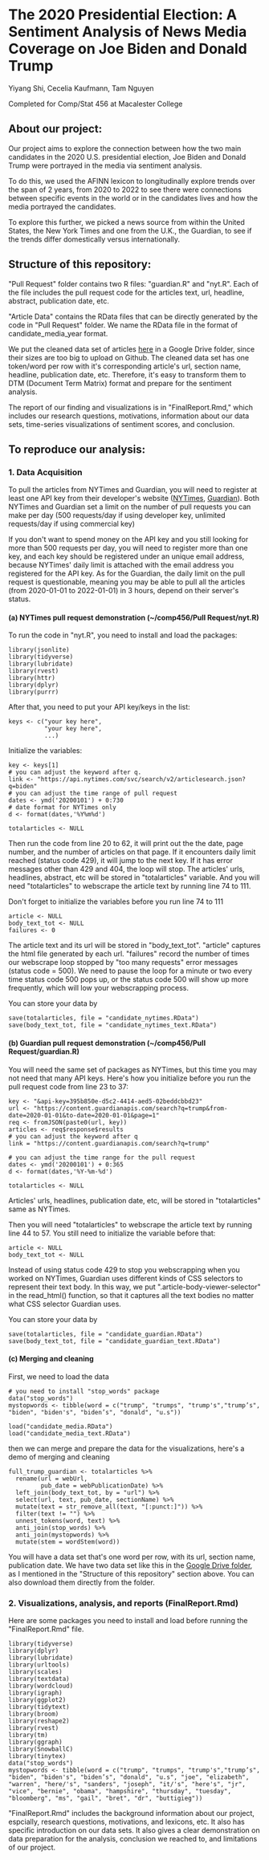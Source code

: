 # The 2020 Presidential Election: A Sentiment Analysis of News Media Coverage on Joe Biden and Donald Trump

Yiyang Shi, Cecelia Kaufmann, Tam Nguyen

Completed for Comp/Stat 456 at Macalester College

## About our project:

Our project aims to explore the connection between how the two main candidates in the 2020 U.S. presidential election, Joe Biden and Donald Trump were portrayed in the media via sentiment analysis.

To do this, we used the AFINN lexicon to longitudinally explore trends over the span of 2 years, from 2020 to 2022 to see there were connections between specific events in the world or in the candidates lives and how the media portrayed the candidates.

To explore this further, we picked a news source from within the United States, the New York Times and one from the U.K., the Guardian, to see if the trends differ domestically versus internationally. 

## Structure of this repository:

"Pull Request" folder contains two R files: "guardian.R" and "nyt.R". Each of the file includes the pull request code for the articles text, url, headline, abstract, publication date, etc.

"Article Data" contains the RData files that can be directly generated by the code in "Pull Request" folder. We name the RData file in the format of candidate_media_year format.

We put the cleaned data set of articles [here](https://drive.google.com/drive/u/0/folders/11XTb1APraBVzSz_gfn_6YQW6n_BpCELR) in a Google Drive folder, since their sizes are too big to upload on Github. The cleaned data set has one token/word per row with it's corresponding article's url, section name, headline, publication date, etc. Therefore, it's easy to transform them to DTM (Document Term Matrix) format and prepare for the sentiment analysis.

The report of our finding and visualizations is in "FinalReport.Rmd," which includes our research questions, motivations, information about our data sets, time-series visualizations of sentiment scores, and conclusion.

## To reproduce our analysis:

### 1. Data Acquisition

To pull the articles from NYTimes and Guardian, you will need to register at least one API key from their developer's website ([NYTimes](https://developer.nytimes.com/apis), [Guardian](https://open-platform.theguardian.com/access/)). Both NYTimes and Guardian set a limit on the number of pull requests you can make per day (500 requests/day if using developer key, unlimited requests/day if using commercial key)

If you don't want to spend money on the API key and you still looking for more than 500 requests per day, you will need to register more than one key, and each key should be registered under an unique email address, because NYTimes' daily limit is attached with the email address you registered for the API key. As for the Guardian, the daily limit on the pull request is questionable, meaning you may be able to pull all the articles (from 2020-01-01 to 2022-01-01) in 3 hours, depend on their server's status.

#### (a) NYTimes pull request demonstration (\~/comp456/Pull Request/nyt.R)

To run the code in "nyt.R", you need to install and load the packages:

```{r}
library(jsonlite)
library(tidyverse)
library(lubridate)
library(rvest)
library(httr)
library(dplyr)
library(purrr)
```

After that, you need to put your API key/keys in the list:

```{r}
keys <- c("your key here",
          "your key here",
          ...)
```

Initialize the variables:

```{r}
key <- keys[1]
# you can adjust the keyword after q.
link <- "https://api.nytimes.com/svc/search/v2/articlesearch.json?q=biden" 
# you can adjust the time range of pull request
dates <- ymd('20200101') + 0:730 
# date format for NYTimes only
d <- format(dates,'%Y%m%d')

totalarticles <- NULL
```

Then run the code from line 20 to 62, it will print out the the date, page number, and the number of articles on that page. If it encounters daily limit reached (status code 429), it will jump to the next key. If it has error messages other than 429 and 404, the loop will stop. The articles' urls, headlines, abstract, etc will be stored in "totalarticles" variable. And you will need "totalarticles" to webscrape the article text by running line 74 to 111.

Don't forget to initialize the variables before you run line 74 to 111

```{r}
article <- NULL
body_text_tot <- NULL
failures <- 0
```

The article text and its url will be stored in "body_text_tot". "article" captures the html file generated by each url. "failures" record the number of times our webscrape loop stopped by "too many requests" error messages (status code = 500). We need to pause the loop for a minute or two every time status code 500 pops up, or the status code 500 will show up more frequently, which will low your webscrapping process.

You can store your data by

```{r}
save(totalarticles, file = "candidate_nytimes.RData")
save(body_text_tot, file = "candidate_nytimes_text.RData")
```

#### (b) Guardian pull request demonstration (\~/comp456/Pull Request/guardian.R)

You will need the same set of packages as NYTimes, but this time you may not need that many API keys. Here's how you initialize before you run the pull request code from line 23 to 37:

```{r}
key <- "&api-key=395b850e-d5c2-4414-aed5-02beddcbbd23"
url <- "https://content.guardianapis.com/search?q=trump&from-date=2020-01-01&to-date=2020-01-01&page=1"
req <- fromJSON(paste0(url, key))
articles <- req$response$results
# you can adjust the keyword after q
link = "https://content.guardianapis.com/search?q=trump" 

# you can adjust the time range for the pull request
dates <- ymd('20200101') + 0:365 
d <- format(dates,'%Y-%m-%d')

totalarticles <- NULL
```

Articles' urls, headlines, publication date, etc, will be stored in "totalarticles" same as NYTimes.

Then you will need "totalarticles" to webscrape the article text by running line 44 to 57. You still need to initialize the variable before that:

```{r}
article <- NULL
body_text_tot <- NULL
```

Instead of using status code 429 to stop you webscrapping when you worked on NYTimes, Guardian uses different kinds of CSS selectors to represent their text body. In this way, we put ".article-body-viewer-selector" in the read_html() function, so that it captures all the text bodies no matter what CSS selector Guardian uses.

You can store your data by

```{r}
save(totalarticles, file = "candidate_guardian.RData")
save(body_text_tot, file = "candidate_guardian_text.RData")
```

#### (c) Merging and cleaning

First, we need to load the data

```{r}
# you need to install "stop_words" package 
data("stop_words")
mystopwords <- tibble(word = c("trump", "trumps", "trump's","trump’s", "biden", "biden's", "biden’s", "donald", "u.s"))

load("candidate_media.RData")
load("candidate_media_text.RData")
```

then we can merge and prepare the data for the visualizations, here's a demo of merging and cleaning

```{r}
full_trump_guardian <- totalarticles %>% 
  rename(url = webUrl,
         pub_date = webPublicationDate) %>% 
  left_join(body_text_tot, by = "url") %>% 
  select(url, text, pub_date, sectionName) %>% 
  mutate(text = str_remove_all(text, "[:punct:]")) %>% 
  filter(text != "") %>% 
  unnest_tokens(word, text) %>% 
  anti_join(stop_words) %>% 
  anti_join(mystopwords) %>% 
  mutate(stem = wordStem(word))
```

You will have a data set that's one word per row, with its url, section name, publication date. We have two data set like this in the [Google Drive folder](https://drive.google.com/drive/u/0/folders/11XTb1APraBVzSz_gfn_6YQW6n_BpCELR), as I mentioned in the "Structure of this repository" section above. You can also download them directly from the folder.

### 2. Visualizations, analysis, and reports (FinalReport.Rmd)

Here are some packages you need to install and load before running the "FinalReport.Rmd" file.

```{r}
library(tidyverse)
library(dplyr)
library(lubridate)
library(urltools)
library(scales)
library(textdata)
library(wordcloud)
library(igraph) 
library(ggplot2)
library(tidytext)
library(broom)
library(reshape2)
library(rvest)
library(tm)
library(ggraph)
library(SnowballC)
library(tinytex)
data("stop_words")
mystopwords <- tibble(word = c("trump", "trumps", "trump's","trump’s", "biden", "biden's", "biden’s", "donald", "u.s", "joe", "elizabeth", "warren", "here/'s", "sanders", "joseph", "it/'s", "here's", "jr", "vice", "bernie", "obama", "hampshire", "thursday", "tuesday", "bloomberg", "ms", "gail", "bret", "dr", "buttigieg"))
```

"FinalReport.Rmd" includes the background information about our project, espcially, research questions, motivations, and lexicons, etc. It also has specific introduction on our data sets. It also gives a clear demonstration on data preparation for the analysis, conclusion we reached to, and limitations of our project.
